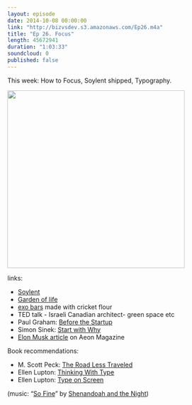 ```yaml
---
layout: episode
date: 2014-10-08 00:00:00
link: "http://bizvsdev.s3.amazonaws.com/Ep26.m4a"
title: "Ep 26. Focus"
length: 45672941
duration: "1:03:33"
soundcloud: 0
published: false
---
```


This week: How to Focus, Soylent shipped, Typography.

<img src="http://www.bizvsdev.com/img/soylent.jpg" width=400>

links:

- [Soylent](http://www.soylent.me)
- [Garden of life](http://www.gardenoflife.com)
- [exo bars](http://exoprotein.com) made with cricket flour
- TED talk - Israeli Canadian architect- green space etc
- Paul Graham: [Before the Startup](http://www.paulgraham.com/before.html)
- Simon Sinek: [Start with Why](https://www.startwithwhy.com)
- [Elon Musk article](http://aeon.co/magazine/technology/the-elon-musk-interview-on-mars/) on Aeon Magazine

Book recommendations:

- M. Scott Peck: [The Road Less Traveled](http://www.amazon.com/Road-Less-Traveled-Timeless-Edition/dp/0743243153)
- Ellen Lupton: [Thinking With Type](http://www.thinkingwithtype.com)
- Ellen Lupton: [Type on Screen](http://typeonscreen.info)

(music: “[So Fine](http://shenandoahandthenight.com/track/so-fine)” by [Shenandoah and the Night](http://shenandoahandthenight.com))
